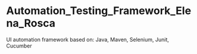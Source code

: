# Automation_Testing_Framework_Elena_Rosca
UI automation framework based on: Java, Maven, Selenium, Junit, Cucumber
